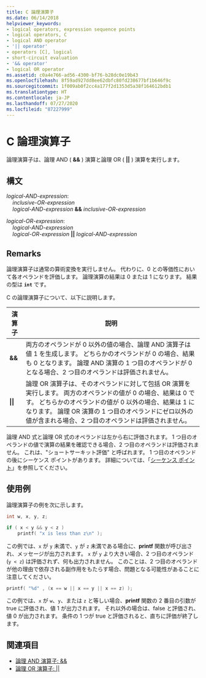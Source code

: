 ```yaml
---
title: C 論理演算子
ms.date: 06/14/2018
helpviewer_keywords:
- logical operators, expression sequence points
- logical operators, C
- logical AND operator
- '|| operator'
- operators [C], logical
- short-circuit evaluation
- '&& operator'
- logical OR operator
ms.assetid: c0a4e766-ad56-4300-bf76-b28dc0e19b43
ms.openlocfilehash: 8f59ad927dd8ee62dbfc80fd238677bf1b646f9c
ms.sourcegitcommit: 1f009ab0f2cc4a177f2d1353d5a38f164612bdb1
ms.translationtype: HT
ms.contentlocale: ja-JP
ms.lasthandoff: 07/27/2020
ms.locfileid: "87227999"
---
```

# <a name="c-logical-operators"></a>C 論理演算子

論理演算子は、論理 AND ( **&&** ) 演算と論理 OR ( **||** ) 演算を実行します。

## <a name="syntax"></a>構文

*logical-AND-expression*:<br/>
&nbsp;&nbsp;&nbsp;&nbsp;*inclusive-OR-expression*<br/>
&nbsp;&nbsp;&nbsp;&nbsp;*logical-AND-expression*  **&&**  *inclusive-OR-expression*

*logical-OR-expression*:<br/>
&nbsp;&nbsp;&nbsp;&nbsp;*logical-AND-expression*<br/>
&nbsp;&nbsp;&nbsp;&nbsp;*logical-OR-expression*  **&#124;&#124;**  *logical-AND-expression*

## <a name="remarks"></a>Remarks

論理演算子は通常の算術変換を実行しません。 代わりに、0 との等価性において各オペランドを評価します。 論理演算の結果は 0 または 1 になります。 結果の型は **`int`** です。

C の論理演算子について、以下に説明します。

|演算子|説明|
|--------------|-----------------|
|**&&**|両方のオペランドが 0 以外の値の場合、論理 AND 演算子は値 1 を生成します。 どちらかのオペランドが 0 の場合、結果も 0 となります。 論理 AND 演算の 1 つ目のオペランドが 0 となる場合、2 つ目のオペランドは評価されません。|
|**&#124;&#124;**|論理 OR 演算子は、そのオペランドに対して包括 OR 演算を実行します。 両方のオペランドの値が 0 の場合、結果は 0 です。 どちらかのオペランドの値が 0 以外の場合、結果は 1 になります。 論理 OR 演算の 1 つ目のオペランドにゼロ以外の値が含まれる場合、2 つ目のオペランドは評価されません。|

論理 AND 式と論理 OR 式のオペランドは左から右に評価されます。 1 つ目のオペランドの値で演算の結果を確認できる場合、2 つ目のオペランドは評価されません。 これは、"ショートサーキット評価" と呼ばれます。 1 つ目のオペランドの後にシーケンス ポイントがあります。 詳細については、「[シーケンス ポイント](../c-language/c-sequence-points.md)」を参照してください。

## <a name="examples"></a>使用例

論理演算子の例を次に示します。

```C
int w, x, y, z;

if ( x < y && y < z )
    printf( "x is less than z\n" );
```

この例では、`x` が `y` 未満で、`y` が `z` 未満である場合に、**printf** 関数が呼び出され、メッセージが出力されます。 `x` が `y` より大きい場合、2 つ目のオペランド (`y < z`) は評価されず、何も出力されません。 このことは、2 つ目のオペランドが他の理由で依存される副作用をもたらす場合、問題となる可能性があることに注意してください。

```C
printf( "%d" , (x == w || x == y || x == z) );
```

この例では、`x` が `w`、`y`、または `z` と等しい場合、**printf** 関数の 2 番目の引数が true に評価され、値 1 が出力されます。 それ以外の場合は、false と評価され、値 0 が出力されます。 条件の 1 つが true と評価されると、直ちに評価が終了します。

## <a name="see-also"></a>関連項目

- [論理 AND 演算子: &&](../cpp/logical-and-operator-amp-amp.md)
- [論理 OR 演算子: &#124;&#124;](../cpp/logical-or-operator-pipe-pipe.md)
